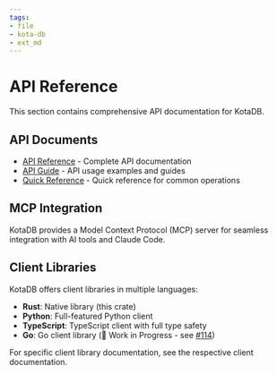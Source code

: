 ```yaml
---
tags:
- file
- kota-db
- ext_md
---
```

# API Reference

This section contains comprehensive API documentation for KotaDB.

## API Documents

- [API Reference](api_reference.md) - Complete API documentation
- [API Guide](api.md) - API usage examples and guides
- [Quick Reference](quick_reference.md) - Quick reference for common operations

## MCP Integration

KotaDB provides a Model Context Protocol (MCP) server for seamless integration with AI tools and Claude Code.

## Client Libraries

KotaDB offers client libraries in multiple languages:

- **Rust**: Native library (this crate)
- **Python**: Full-featured Python client
- **TypeScript**: TypeScript client with full type safety
- **Go**: Go client library (🚧 Work in Progress - see [#114](https://github.com/jayminwest/kota-db/issues/114))

For specific client library documentation, see the respective client documentation.